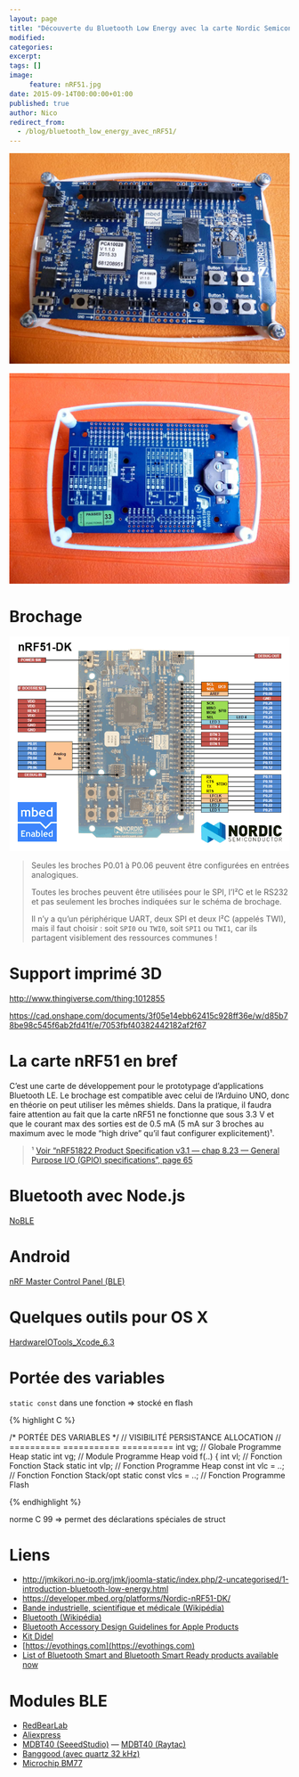 ```yaml
---
layout: page
title: "Découverte du Bluetooth Low Energy avec la carte Nordic Semiconductor nRF51"
modified:
categories:
excerpt:
tags: []
image:
     feature: nRF51.jpg
date: 2015-09-14T00:00:00+01:00
published: true
author: Nico
redirect_from:
  - /blog/bluetooth_low_energy_avec_nRF51/
---
```




![](/files/2015-09-14-bluetooth_low_energy_avec_nRF51/nRF51_001.jpg)

![](/files/2015-09-14-bluetooth_low_energy_avec_nRF51/nRF51_002.jpg)


# Brochage

![](/files/2015-05-28-pinouts/images/xnRF51-DK_Pinout_4.png)

> Seules les broches P0.01 à P0.06 peuvent être configurées en entrées analogiques.
>
> Toutes les broches peuvent être utilisées pour le SPI, l’I²C et le RS232 et pas seulement les broches indiquées sur le schéma de brochage.
>
> Il n’y a qu’un périphérique UART, deux SPI et deux I²C (appelés TWI), mais il faut choisir : soit `SPI0` ou `TWI0`, soit `SPI1` ou `TWI1`, car ils partagent visiblement des ressources communes !


# Support imprimé 3D

<http://www.thingiverse.com/thing:1012855>

<https://cad.onshape.com/documents/3f05e14ebb62415c928ff36e/w/d85b78be98c545f6ab2fd41f/e/7053fbf40382442182af2f67>


# La carte nRF51 en bref

C’est une carte de développement pour le prototypage d’applications Bluetooth LE. Le brochage est compatible avec celui de l’Arduino UNO, donc en théorie on peut utiliser les mêmes shields. Dans la pratique, il faudra faire attention au fait que la carte nRF51 ne fonctionne que sous 3.3 V et que le courant max des sorties est de 0.5 mA (5 mA sur 3 broches au maximum avec le mode “high drive” qu’il faut configurer explicitement)¹.

> ¹ [Voir “nRF51822 Product Specification v3.1 — chap 8.23 — General Purpose I/O (GPIO) specifications”, page 65](https://www.nordicsemi.com/eng/nordic/download_resource/20339/13/3799285)


# Bluetooth avec Node.js

[NoBLE](https://github.com/sandeepmistry/noble)


# Android

[nRF Master Control Panel (BLE)](https://play.google.com/store/apps/details?id=no.nordicsemi.android.mcp&hl=en)


# Quelques outils pour OS X

[HardwareIOTools_Xcode_6.3](http://adcdownload.apple.com/Developer_Tools/Hardware_IO_Tools_for_Xcode_6.3/HardwareIOTools_Xcode_6.3.dmg)


# Portée des variables

`static const` dans une fonction ⇒ stocké en flash

{% highlight C %}

/* PORTÉE DES VARIABLES */
                          // VISIBILITÉ  PERSISTANCE  ALLOCATION
                          // ==========  ===========  ==========
int vg;                   // Globale     Programme    Heap
static int vg;            // Module      Programme    Heap
void f(..) {
  int vl;                 // Fonction    Fonction     Stack
  static int vlp;         // Fonction    Programme    Heap
  const int vlc = ..;     // Fonction    Fonction     Stack/opt
  static const vlcs = ..; // Fonction    Programme    Flash

{% endhighlight %}


norme C 99 ⇒ permet des déclarations spéciales de struct



# Liens

- <http://jmkikori.no-ip.org/jmk/joomla-static/index.php/2-uncategorised/1-introduction-bluetooth-low-energy.html>
- <https://developer.mbed.org/platforms/Nordic-nRF51-DK/>
- [Bande industrielle, scientifique et médicale (Wikipédia)](https://fr.wikipedia.org/wiki/Bande_industrielle,_scientifique_et_médicale)
- [Bluetooth (Wikipédia)](https://fr.wikipedia.org/wiki/Bluetooth)
- [Bluetooth Accessory Design Guidelines for Apple Products](https://developer.apple.com/hardwaredrivers/BluetoothDesignGuidelines.pdf)
- [Kit Didel](http://www.didel.com/diduino/AdanRF51.pdf)
- [https://evothings.com](https://evothings.com)
- [List of Bluetooth Smart and Bluetooth Smart Ready products available now](http://www.bluetooth.com/Pages/Bluetooth-Smart-Devices-List.aspx)

# Modules BLE

- [RedBearLab](http://redbearlab.com/nrf51822/)
- [Aliexpress](http://fr.aliexpress.com/item/Low-power-consumption-BLE4-0-module-with-2-4GHz-PCB-antenna16-28mm-Free-sample/32334323347.html)
- [MDBT40 (SeeedStudio)](http://www.seeedstudio.com/depot/MDBT40P%C2%A0%C2%A0nRF51822%C2%A0based%C2%A0BLE%C2%A0module-p-2503.html) — [MDBT40 (Raytac)](http://www.raytac.com/download/MDBT40/MDBT40%20spec-Version%20A3.pdf)
- [Banggood (avec quartz 32 kHz)](http://www.banggood.com/NRF51822-2_4GHz-Network-Bluetooth-Serial-Module-Support-For-Apple-Android-p-992468.html)
- [Microchip BM77](http://www.microchip.com/wwwproducts/Devices.aspx?product=bm77)
